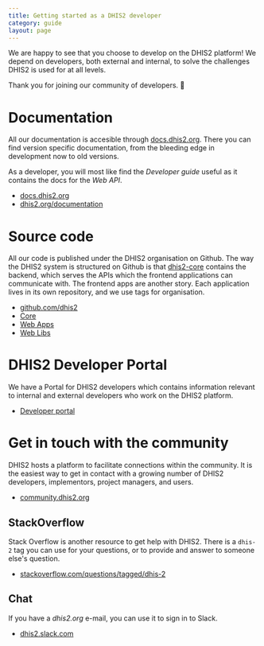 ```yaml
---
title: Getting started as a DHIS2 developer
category: guide
layout: page
---
```


We are happy to see that you choose to develop on the DHIS2 platform! We depend
on developers, both external and internal, to solve the challenges DHIS2 is
used for at all levels.

Thank you for joining our community of developers. :tada:

# Documentation

All our documentation is accesible through
[docs.dhis2.org](https://docs.dhis2.org/). There you can find version specific
documentation, from the bleeding edge in development now to old versions.

As a developer, you will most like find the _Developer guide_ useful as it
contains the docs for the _Web API_.

-   [docs.dhis2.org](https://docs.dhis2.org/)
-   [dhis2.org/documentation](https://dhis2.org/documentation)

# Source code

All our code is published under the DHIS2 organisation on Github. The
way the DHIS2 system is structured on Github is that
[dhis2-core](https://github.com/dhis2/dhis2-core) contains the backend,
which serves the APIs which the frontend applications can communicate
with. The frontend apps are another story. Each application lives in its
own repository, and we use tags for organisation.

-   [github.com/dhis2](https://github.com/dhis2)
-   [Core](https://github.com/dhis2/dhis2-core)
-   [Web Apps](https://github.com/search?q=topic%3Aweb-app+org%3Adhis2+fork%3Atrue)
-   [Web Libs](https://github.com/search?q=topic%3Aweb-lib+org%3Adhis2+fork%3Atrue)

# DHIS2 Developer Portal

We have a Portal for DHIS2 developers which contains information
relevant to internal and external developers who work on the DHIS2
platform.

-   [Developer portal](https://developers.dhis2.org)

# Get in touch with the community

DHIS2 hosts a platform to facilitate connections within the community. It is
the easiest way to get in contact with a growing number of DHIS2 developers,
implementors, project managers, and users.

-   [community.dhis2.org](https://community.dhis2.org/)

## StackOverflow

Stack Overflow is another resource to get help with DHIS2. There is a `dhis-2`
tag you can use for your questions, or to provide and answer to someone else's question.

-   [stackoverflow.com/questions/tagged/dhis-2](https://stackoverflow.com/questions/tagged/dhis-2)

## Chat

If you have a _dhis2.org_ e-mail, you can use it to sign in to Slack.

-   [dhis2.slack.com](https://dhis2.slack.com/)
